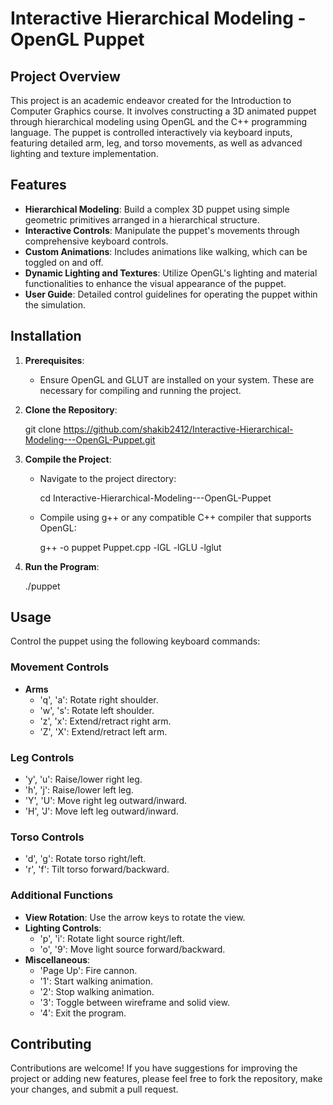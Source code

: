 # Interactive Hierarchical Modeling - OpenGL Puppet

## Project Overview
This project is an academic endeavor created for the Introduction to Computer Graphics course. It involves constructing a 3D animated puppet through hierarchical modeling using OpenGL and the C++ programming language. The puppet is controlled interactively via keyboard inputs, featuring detailed arm, leg, and torso movements, as well as advanced lighting and texture implementation.

## Features
- **Hierarchical Modeling**: Build a complex 3D puppet using simple geometric primitives arranged in a hierarchical structure.
- **Interactive Controls**: Manipulate the puppet's movements through comprehensive keyboard controls.
- **Custom Animations**: Includes animations like walking, which can be toggled on and off.
- **Dynamic Lighting and Textures**: Utilize OpenGL's lighting and material functionalities to enhance the visual appearance of the puppet.
- **User Guide**: Detailed control guidelines for operating the puppet within the simulation.

## Installation
1. **Prerequisites**:
   - Ensure OpenGL and GLUT are installed on your system. These are necessary for compiling and running the project.
2. **Clone the Repository**:
   
   git clone https://github.com/shakib2412/Interactive-Hierarchical-Modeling---OpenGL-Puppet.git
  
3. **Compile the Project**:
   - Navigate to the project directory:
     
     cd Interactive-Hierarchical-Modeling---OpenGL-Puppet
   
   - Compile using g++ or any compatible C++ compiler that supports OpenGL:
     
     g++ -o puppet Puppet.cpp -lGL -lGLU -lglut
    
4. **Run the Program**:
   
   ./puppet


## Usage
Control the puppet using the following keyboard commands:

### Movement Controls
- **Arms**
  - 'q', 'a': Rotate right shoulder.
  - 'w', 's': Rotate left shoulder.
  - 'z', 'x': Extend/retract right arm.
  - 'Z', 'X': Extend/retract left arm.

### Leg Controls
- 'y', 'u': Raise/lower right leg.
- 'h', 'j': Raise/lower left leg.
- 'Y', 'U': Move right leg outward/inward.
- 'H', 'J': Move left leg outward/inward.

### Torso Controls
- 'd', 'g': Rotate torso right/left.
- 'r', 'f': Tilt torso forward/backward.

### Additional Functions
- **View Rotation**: Use the arrow keys to rotate the view.
- **Lighting Controls**:
  - 'p', 'i': Rotate light source right/left.
  - 'o', '9': Move light source forward/backward.
- **Miscellaneous**:
  - 'Page Up': Fire cannon.
  - '1': Start walking animation.
  - '2': Stop walking animation.
  - '3': Toggle between wireframe and solid view.
  - '4': Exit the program.

## Contributing
Contributions are welcome! If you have suggestions for improving the project or adding new features, please feel free to fork the repository, make your changes, and submit a pull request.
